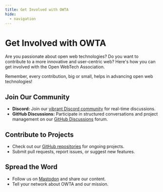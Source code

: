 ```yaml
---
title: Get Involved with OWTA
hide:
  - navigation
---
```


# Get Involved with OWTA

Are you passionate about open web technologies? Do you want to contribute to a more innovative and user-centric web? Here's how you can get involved with the Open WebTech Association.

Remember, every contribution, big or small, helps in advancing open web technologies!

## Join Our Community

- **Discord:** Join our [vibrant Discord community](https://owta.dev/discord) for real-time discussions.
- **GitHub Discussions:** Participate in structured conversations and project management on our [GitHub Discussions](https://owta.dev/discussions) forum.

## Contribute to Projects

- Check out our [GitHub repositories](https://github.com/open-webtech) for ongoing projects.
- Submit pull requests, report issues, or suggest new features.

## Spread the Word

- Follow us on [Mastodon](https://owta.dev/mastodon) and share our content.
- Tell your network about OWTA and our mission.
